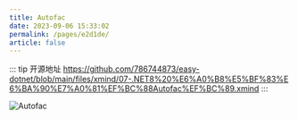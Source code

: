 ```yaml
---
title: Autofac
date: 2023-09-06 15:33:02
permalink: /pages/e2d1de/
article: false
---
```


::: tip 开源地址
https://github.com/786744873/easy-dotnet/blob/main/files/xmind/07-.NET8%20%E6%A0%B8%E5%BF%83%E6%BA%90%E7%A0%81%EF%BC%88Autofac%EF%BC%89.xmind
:::


<img src="/img/map/07-Autofac.png" alt="Autofac"></img>